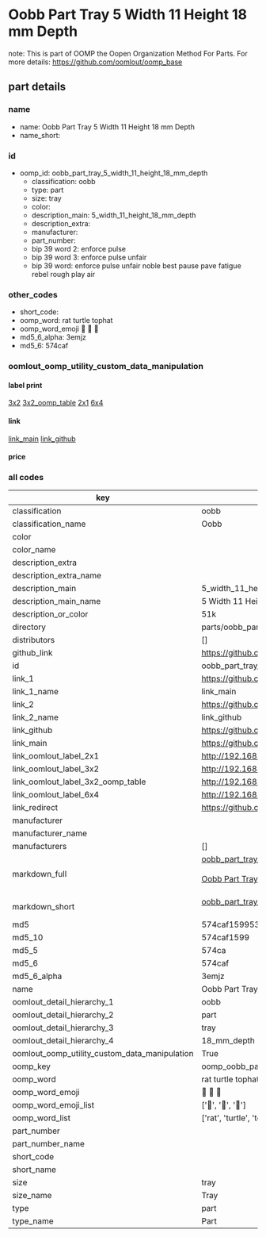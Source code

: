 # Oobb Part Tray 5 Width 11 Height 18 mm Depth  

note: This is part of OOMP the Oopen Organization Method For Parts. For more details: https://github.com/oomlout/oomp_base

##  part details
  







### name
* name: Oobb Part Tray 5 Width 11 Height 18 mm Depth
* name_short: 
### id
* oomp_id: oobb_part_tray_5_width_11_height_18_mm_depth
  * classification: oobb
  * type: part
  * size: tray
  * color: 
  * description_main: 5_width_11_height_18_mm_depth
  * description_extra: 
  * manufacturer: 
  * part_number: 
  * bip 39 word 2: enforce pulse
  * bip 39 word 3: enforce pulse unfair
  * bip 39 word: enforce pulse unfair noble best pause pave fatigue rebel rough play air

### other_codes
* short_code: 
* oomp_word: rat turtle tophat
* oomp_word_emoji :rat: :turtle: :tophat:
* md5_6_alpha: 3emjz
* md5_6: 574caf






### oomlout_oomp_utility_custom_data_manipulation
#### label print
[3x2](http://192.168.1.245:1112/?label=oomp%203emjz)
[3x2_oomp_table](http://192.168.1.108:1112/?label=oomp%203emjz)
[2x1](http://192.168.1.242:1112/?label=oomp%203emjz)
[6x4](http://192.168.1.55:1112/?label=oomp%203emjz)    

#### link

[link_main](https://github.com/oomlout/oomlout_oomp_version_1_messy/tree/main/parts/oobb_part_tray_5_width_11_height_18_mm_depth) [link_github](https://github.com/oomlout/oomlout_oomp_version_1_messy/tree/main/parts/oobb_part_tray_5_width_11_height_18_mm_depth)                             

#### price







### all codes 
| key | value |  
| --- | --- |  
| classification | oobb |  
| classification_name | Oobb |  
| color |  |  
| color_name |  |  
| description_extra |  |  
| description_extra_name |  |  
| description_main | 5_width_11_height_18_mm_depth |  
| description_main_name | 5 Width 11 Height 18 mm Depth |  
| description_or_color | 51k |  
| directory | parts/oobb_part_tray_5_width_11_height_18_mm_depth |  
| distributors | [] |  
| github_link | https://github.com/oomlout/oomlout_oomp_part_src/tree/main/parts/oobb_part_tray_5_width_11_height_18_mm_depth |  
| id | oobb_part_tray_5_width_11_height_18_mm_depth |  
| link_1 | https://github.com/oomlout/oomlout_oomp_version_1_messy/tree/main/parts/oobb_part_tray_5_width_11_height_18_mm_depth |  
| link_1_name | link_main |  
| link_2 | https://github.com/oomlout/oomlout_oomp_version_1_messy/tree/main/parts/oobb_part_tray_5_width_11_height_18_mm_depth |  
| link_2_name | link_github |  
| link_github | https://github.com/oomlout/oomlout_oomp_version_1_messy/tree/main/parts/oobb_part_tray_5_width_11_height_18_mm_depth |  
| link_main | https://github.com/oomlout/oomlout_oomp_version_1_messy/tree/main/parts/oobb_part_tray_5_width_11_height_18_mm_depth |  
| link_oomlout_label_2x1 | http://192.168.1.242:1112/?label=oomp%203emjz |  
| link_oomlout_label_3x2 | http://192.168.1.245:1112/?label=oomp%203emjz |  
| link_oomlout_label_3x2_oomp_table | http://192.168.1.108:1112/?label=oomp%203emjz |  
| link_oomlout_label_6x4 | http://192.168.1.55:1112/?label=oomp%203emjz |  
| link_redirect | https://github.com/oomlout/oomlout_oomp_version_1_messy/tree/main/parts/oobb_part_tray_5_width_11_height_18_mm_depth |  
| manufacturer |  |  
| manufacturer_name |  |  
| manufacturers | [] |  
| markdown_full | [oobb_part_tray_5_width_11_height_18_mm_depth](none)<br>[](none)<br>[Oobb Part Tray 5 Width 11 Height 18 Mm Depth](none)<br><br> |  
| markdown_short | [oobb_part_tray_5_width_11_height_18_mm_depth](none)<br><br> |  
| md5 | 574caf159953d432858aa95bda2b6251 |  
| md5_10 | 574caf1599 |  
| md5_5 | 574ca |  
| md5_6 | 574caf |  
| md5_6_alpha | 3emjz |  
| name | Oobb Part Tray 5 Width 11 Height 18 mm Depth |  
| oomlout_detail_hierarchy_1 | oobb |  
| oomlout_detail_hierarchy_2 | part |  
| oomlout_detail_hierarchy_3 | tray |  
| oomlout_detail_hierarchy_4 | 18_mm_depth |  
| oomlout_oomp_utility_custom_data_manipulation | True |  
| oomp_key | oomp_oobb_part_tray_5_width_11_height_18_mm_depth |  
| oomp_word | rat turtle tophat |  
| oomp_word_emoji | :rat: :turtle: :tophat: |  
| oomp_word_emoji_list | [':rat:', ':turtle:', ':tophat:'] |  
| oomp_word_list | ['rat', 'turtle', 'tophat'] |  
| part_number |  |  
| part_number_name |  |  
| short_code |  |  
| short_name |  |  
| size | tray |  
| size_name | Tray |  
| type | part |  
| type_name | Part |  
